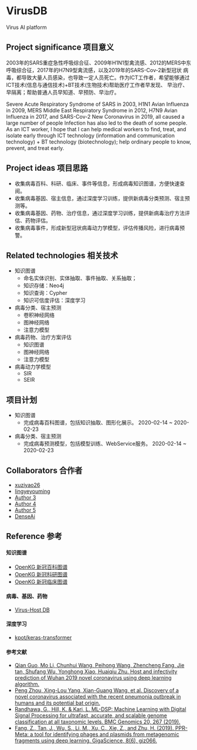 # VirusDB
Virus AI platform

## Project significance 项目意义
2003年的SARS重症急性呼吸综合征、2009年H1N1型禽流感、2012的MERS中东呼吸综合征，2017年的H7N9型禽流感，以及2019年的SARS-Cov-2新型冠状
病毒，都导致大量人员感染，也导致一定人员死亡。作为ICT工作者，希望能够通过ICT技术(信息与通信技术)+BT技术(生物技术)帮助医疗工作者早发现、
早治疗、早隔离；帮助普通人员早知道、早预防、早治疗。

Severe Acute Respiratory Syndrome of SARS in 2003, H1N1 Avian Influenza in 2009, MERS Middle East Respiratory Syndrome 
in 2012, H7N9 Avian Influenza in 2017, and SARS-Cov-2 New Coronavirus in 2019, all caused a large number of people 
Infection has also led to the death of some people.
As an ICT worker, I hope that I can help medical workers to find, treat, and isolate early through ICT technology 
(information and communication technology) + BT technology (biotechnology); help ordinary people to know, prevent, 
and treat early.


## Project ideas 项目思路
- 收集病毒百科、科研、临床、事件等信息，形成病毒知识图谱，方便快速查阅。
- 收集病毒基因、宿主信息，通过深度学习训练，提供新病毒分类预测、宿主预测等。
- 收集病毒基因、药物、治疗信息，通过深度学习训练，提供新病毒治疗方法评估、药物评估。
- 收集病毒事件，形成新型冠状病毒动力学模型，评估传播风险，进行病毒预警。

## Related technologies 相关技术
- 知识图谱
    - 命名实体识别、实体抽取、事件抽取、关系抽取；
    - 知识存储：Neo4j
    - 知识查询：Cypher
    - 知识可信度评估：深度学习
- 病毒分类、宿主预测
    - 卷积神经网络
    - 图神经网络
    - 注意力模型
- 病毒药物、治疗方案评估
    - 知识图谱
    - 图神经网络
    - 注意力模型
- 病毒动力学模型
    - SIR
    - SEIR

## 项目计划
- 知识图谱
    * 完成病毒百科图谱，包括知识抽取、图形化展示。 2020-02-14 ~ 2020-02-23
- 病毒分类、宿主预测
    * 完成病毒预测模型，包括模型训练、WebService服务。 2020-02-14 ~ 2020-02-23


## Collaborators 合作者
- [xuziyao26](https://github.com/xuziyao26)
- [lingyeyouming](https://github.com/lingyeyouming)
- [Author 3]()
- [Author 4]()
- [Author 5]()
- [DenseAi](https://github.com/denseai) 

## Reference 参考 
#### 知识图谱
- [OpenKG 新冠百科图谱](http://www.openkg.cn/dataset/2019-ncov-baike)
- [OpenKG 新冠科研图谱](http://www.openkg.cn/dataset/2019-ncov-research)
- [OpenKG 新冠临床图谱](http://www.openkg.cn/dataset/2019-ncov-clinic)

#### 病毒、基因、药物
- [Virus-Host DB](https://www.genome.jp/virushostdb)

#### 深度学习
- [kpot/keras-transformer](https://github.com/kpot/keras-transformer)

#### 参考文献
- [Qian Guo, Mo Li, Chunhui Wang, Peihong Wang, Zhencheng Fang, Jie tan, Shufang Wu, Yonghong Xiao, Huaiqiu Zhu. Host 
and infectivity prediction of Wuhan 2019 novel coronavirus using deep learning algorithm.](https://doi.org/10.1101/2020.01.21.914044)
- [Peng Zhou, Xing-Lou Yang, Xian-Guang Wang, et al. Discovery of a novel coronavirus associated with the recent 
pneumonia outbreak in humans and its potential bat origin.](https://doi.org/10.1101/2020.01.22.914952)
- [Randhawa, G., Hill, K. & Kari, L. ML-DSP: Machine Learning with Digital Signal Processing for ultrafast, accurate, 
and scalable genome classification at all taxonomic levels. BMC Genomics 20, 267 (2019).](https://doi.org/10.1186/s12864-019-5571-y)
- [Fang, Z., Tan, J., Wu, S., Li, M., Xu, C., Xie, Z., and Zhu, H. (2019). PPR-Meta: a tool for identifying phages and 
plasmids from metagenomic fragments using deep learning. GigaScience, 8(6), giz066.](https://doi.org/10.1093/gigascience/giz066)
